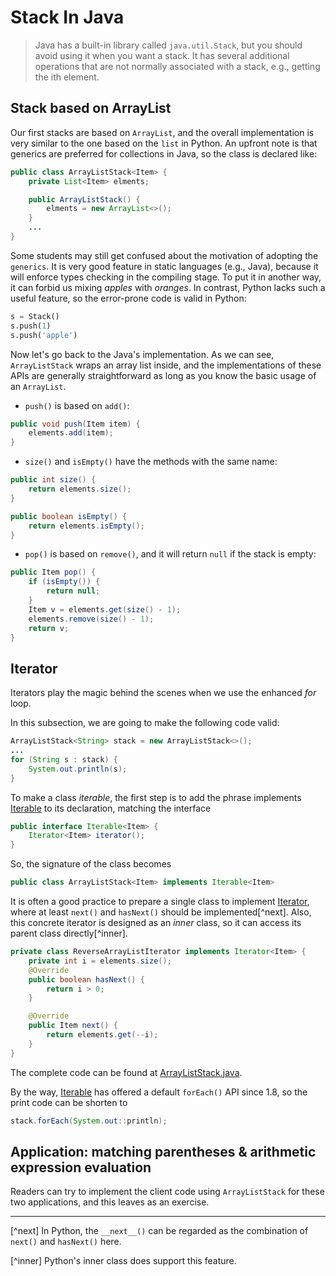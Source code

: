 # Stack In Java
> Java has a built-in library called `java.util.Stack`, but you should avoid using it when you want a stack. It has several additional operations that are not normally associated with a stack, e.g., getting the ith element.

## Stack based on ArrayList
Our first stacks are based on `ArrayList`, and the overall implementation is very similar to the one based on the `list` in Python. An upfront note is that generics are preferred for collections in Java, so the class is declared like:

```java
public class ArrayListStack<Item> {
    private List<Item> elments;

    public ArrayListStack() {
        elments = new ArrayList<>();
    }
    ...
}
```

Some students may still get confused about the motivation of adopting the `generics`. It is very good feature in static languages (e.g., Java), because it will enforce types checking in the compiling stage. To put it in another way, it can forbid us mixing *apples* with *oranges*. In contrast, Python lacks such a useful feature, so the error-prone code is valid in Python:

```python
s = Stack()
s.push(1)
s.push('apple')
```

Now let's go back to the Java's implementation. As we can see, `ArrayListStack` wraps an array list inside, and the implementations of these APIs are generally straightforward as long as you know the basic usage of an `ArrayList`.

- `push()` is based on `add()`:

```java
public void push(Item item) {
    elements.add(item);
}
```

- `size()` and `isEmpty()` have the methods with the same name:

```java
public int size() {
    return elements.size();
}

public boolean isEmpty() {
    return elements.isEmpty();
}
```

- `pop()` is based on `remove()`, and it will return `null` if the stack is empty:

```java
public Item pop() {
    if (isEmpty()) {
        return null;
    }
    Item v = elements.get(size() - 1);
    elements.remove(size() - 1);
    return v;
}
```

## Iterator
Iterators play the magic behind the scenes when we use the enhanced *for* loop. 

In this subsection, we are going to make the following code valid:

```java
ArrayListStack<String> stack = new ArrayListStack<>();
...
for (String s : stack) {
    System.out.println(s);
}
```

To make a class *iterable*, the first step is to add the phrase implements [Iterable](https://docs.oracle.com/en/java/javase/11/docs/api/java.base/java/lang/Iterable.html) to its declaration, matching the interface

```java
public interface Iterable<Item> {
    Iterator<Item> iterator();
}
```

So, the signature of the class becomes

```java
public class ArrayListStack<Item> implements Iterable<Item>
```

It is often a good practice to prepare a single class to implement [Iterator](https://docs.oracle.com/en/java/javase/11/docs/api/java.base/java/util/Iterator.html), where at least `next()` and `hasNext()` should be implemented[^next]. Also, this concrete iterator is designed as an *inner* class, so it can access its parent class directly[^inner].

```java
private class ReverseArrayListIterator implements Iterator<Item> {
    private int i = elements.size();
    @Override
    public boolean hasNext() {
        return i > 0;
    }

    @Override
    public Item next() {
        return elements.get(--i);
    }
}
```


The complete code can be found at [ArrayListStack.java](https://github.com/ChenZhongPu/data-structure-swufe/tree/master/code/java/stack-queue/src/main/java/org/swufe/datastructure/ArrayListStack.java).

By the way, [Iterable](https://docs.oracle.com/en/java/javase/11/docs/api/java.base/java/lang/Iterable.html) has offered a default `forEach()` API since 1.8, so the print code can be shorten to 

```java
stack.forEach(System.out::println);
```

## Application: matching parentheses & arithmetic expression evaluation

Readers can try to implement the client code using `ArrayListStack` for these two applications, and this leaves as an exercise.


---
[^next] In Python, the `__next__()` can be regarded as the combination of `next()` and `hasNext()` here.

[^inner] Python's inner class does support this feature.